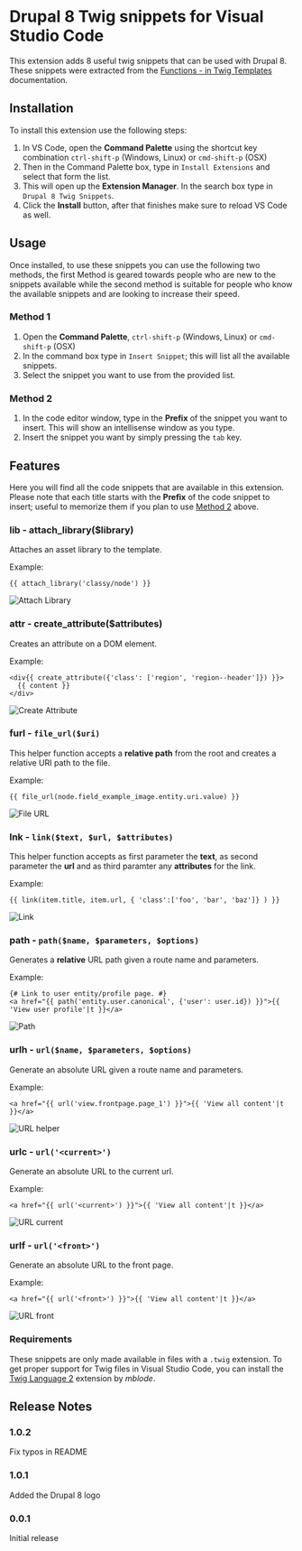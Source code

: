 # Drupal 8 Twig snippets for Visual Studio Code

This extension adds 8 useful twig snippets that can be used with Drupal 8. These snippets were extracted from the [Functions - in Twig Templates](https://www.drupal.org/docs/8/theming/twig/functions-in-twig-templates) documentation.

## Installation

To install this extension use the following steps:

1. In VS Code, open the **Command Palette** using the shortcut key combination `ctrl-shift-p` (Windows, Linux) or `cmd-shift-p` (OSX)
1. Then in the Command Palette box, type in `Install Extensions` and select that form the list.
1. This will open up the **Extension Manager**. In the search box type in `Drupal 8 Twig Snippets`.
1. Click the **Install** button, after that finishes make sure to reload VS Code as well.

## Usage

Once installed, to use these snippets you can use the following two methods, the first Method is geared towards people who are new to the snippets available while the second method is suitable for people who know the available snippets and are looking to increase their speed.

### Method 1
1. Open the **Command Palette**, `ctrl-shift-p` (Windows, Linux) or `cmd-shift-p` (OSX)
1. In the command box type in `Insert Snippet`; this will list all the available snippets.
1. Select the snippet you want to use from the provided list.

### Method 2
1. In the code editor window, type in the **Prefix** of the snippet you want to insert. This will show an intellisense window as you type.
1. Insert the snippet you want by simply pressing the `tab` key.

## Features

Here you will find all the code snippets that are available in this extension. Please note that each title starts with the **Prefix** of the code snippet to insert; useful to memorize them if you plan to use [Method 2](#Method-2) above.

### lib - attach_library($library)

Attaches an asset library to the template.

Example:
```twig
{{ attach_library('classy/node') }}
```

![Attach Library](images/attach_library.gif "Attach Library Drupal 8 Twig Snippet")

### attr - create_attribute($attributes)

Creates an attribute on a DOM element.

Example:
```twig
<div{{ create_attribute({'class': ['region', 'region--header']}) }}>
  {{ content }}
</div>
```

![Create Attribute](images/create_attribute.gif "Create Attribute Drupal 8 Twig Snippet")

### furl - `file_url($uri)`

This helper function accepts a **relative path** from the root and creates a relative URI path to the file.

Example:
```twig
{{ file_url(node.field_example_image.entity.uri.value) }}
```

![File URL](images/file_url.gif "File URL Drupal 8 Twig Snippet")

### lnk - `link($text, $url, $attributes)`

This helper function accepts as first parameter the **text**, as second parameter the **url** and as third paramter any **attributes** for the link.

Example:
```twig
{{ link(item.title, item.url, { 'class':['foo', 'bar', 'baz']} ) }}
```

![Link](images/link.gif "Link Drupal 8 Twig Snippet")


### path - `path($name, $parameters, $options)`

Generates a **relative** URL path given a route name and parameters.

Example:
```twig
{# Link to user entity/profile page. #}
<a href="{{ path('entity.user.canonical', {'user': user.id}) }}">{{ 'View user profile'|t }}</a>
```

![Path](images/path.gif "Path Drupal 8 Twig Snippet")

### urlh - `url($name, $parameters, $options)`

Generate an absolute URL given a route name and parameters.

Example:
```twig
<a href="{{ url('view.frontpage.page_1') }}">{{ 'View all content'|t }}</a>
```

![URL helper](images/urlh.gif "URL helper Drupal 8 Twig Snippet")

### urlc - `url('<current>')`

Generate an absolute URL to the current url.

Example:
```twig
<a href="{{ url('<current>') }}">{{ 'View all content'|t }}</a>
```

![URL current](images/urlc.gif "URL current Drupal 8 Twig Snippet")

### urlf - `url('<front>')`

Generate an absolute URL to the front page.

Example:
```twig
<a href="{{ url('<front>') }}">{{ 'View all content'|t }}</a>
```

![URL front](images/urlf.gif "URL front Drupal 8 Twig Snippet")

### Requirements

These snippets are only made available in files with a `.twig` extension. To get proper support for Twig files in Visual Studio Code, you can install the [Twig Language 2](https://marketplace.visualstudio.com/items?itemName=mblode.twig-language-2) extension by *mblode*.

## Release Notes
### 1.0.2

Fix typos in README

### 1.0.1

Added the Drupal 8 logo
### 0.0.1

Initial release
